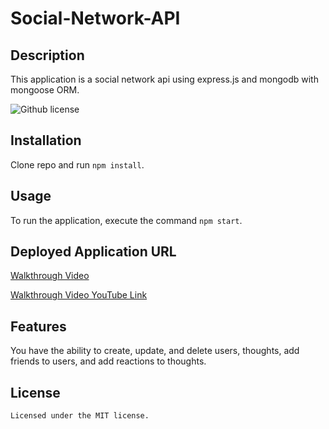 # Social-Network-API

  ## Description

  This application is a social network api using express.js and mongodb with mongoose ORM.
  
  
  ![Github license](https://img.shields.io/badge/license-MIT-blue.svg)
 
  ## Installation
  Clone repo and run `npm install`.

  ## Usage
  To run the application, execute the command `npm start`.

  ## <a id="Link"></a>Deployed Application URL
  [Walkthrough Video](./assets/SocialNetworkAPI.mov)

  
  [Walkthrough Video YouTube Link](https://youtu.be/e8dnsdJC9Ps)

  ## Features
  You have the ability to create, update, and delete users, thoughts, add friends to users, and add reactions to thoughts.

  ## License
    Licensed under the MIT license.